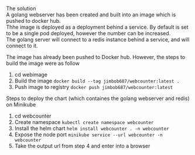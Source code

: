 The solution  
A golang webserver has been created and built into an image which is pushed to docker hub.  
Thhe image is deployed as a deployment behind a service. By default is set to be a single pod deployed, however the number can be increased.  
The golang server will connect to a redis instance behind a service, and will connect to it.  

The image has already been pushed to Docker hub. However, the steps to build the image were as follow
1. cd webimage
2. Build the image `docker build --tag jimbob687/webcounter:latest .`
3. Push image to registry `docker push jimbob687/webcounter:latest`

Steps to deploy the chart (which containes the golang webserver and redis) on Minikube 
1. cd webcounter  
2. Create namespace `kubectl create namespace webcounter`  
3. Install the helm chart `helm install webcounter . -n webcounter`  
4. Expose the node port `minikube service --url webcounter -n webcounter`  
5. Take the output url from step 4 and enter into a browser  
